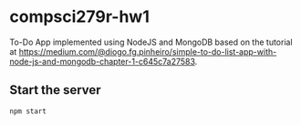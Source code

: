 # compsci279r-hw1

To-Do App implemented using NodeJS and MongoDB based on the tutorial at https://medium.com/@diogo.fg.pinheiro/simple-to-do-list-app-with-node-js-and-mongodb-chapter-1-c645c7a27583.


## Start the server

```sh
npm start
```